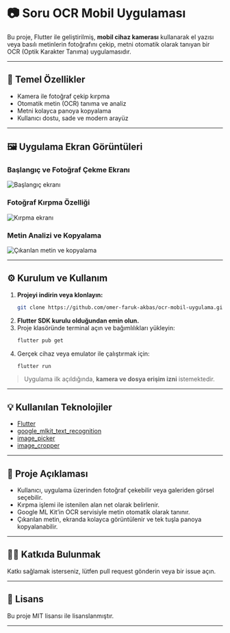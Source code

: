 # 📷 Soru OCR Mobil Uygulaması

Bu proje, Flutter ile geliştirilmiş, **mobil cihaz kamerası** kullanarak el yazısı veya basılı metinlerin fotoğrafını çekip, metni otomatik olarak tanıyan bir OCR (Optik Karakter Tanıma) uygulamasıdır.

---

## 🚀 Temel Özellikler

- Kamera ile fotoğraf çekip kırpma
- Otomatik metin (OCR) tanıma ve analiz
- Metni kolayca panoya kopyalama
- Kullanıcı dostu, sade ve modern arayüz

---

## 🖼️ Uygulama Ekran Görüntüleri

### Başlangıç ve Fotoğraf Çekme Ekranı

![Başlangıç ekranı](images/baslangic.jpg)

### Fotoğraf Kırpma Özelliği

![Kırpma ekranı](images/kirpma.jpg)

### Metin Analizi ve Kopyalama

![Çıkarılan metin ve kopyalama](images/kopyalama.jpg)

---

## ⚙️ Kurulum ve Kullanım

1. **Projeyi indirin veya klonlayın:**
    ```bash
    git clone https://github.com/omer-faruk-akbas/ocr-mobil-uygulama.git
    ```
2. **Flutter SDK kurulu olduğundan emin olun.**
3. Proje klasöründe terminal açın ve bağımlılıkları yükleyin:
    ```bash
    flutter pub get
    ```
4. Gerçek cihaz veya emulator ile çalıştırmak için:
    ```bash
    flutter run
    ```

> Uygulama ilk açıldığında, **kamera ve dosya erişim izni** istemektedir.

---

## 💡 Kullanılan Teknolojiler

- [Flutter](https://flutter.dev/)
- [google_mlkit_text_recognition](https://pub.dev/packages/google_mlkit_text_recognition)
- [image_picker](https://pub.dev/packages/image_picker)
- [image_cropper](https://pub.dev/packages/image_cropper)

---

## 📄 Proje Açıklaması

- Kullanıcı, uygulama üzerinden fotoğraf çekebilir veya galeriden görsel seçebilir.
- Kırpma işlemi ile istenilen alan net olarak belirlenir.
- Google ML Kit’in OCR servisiyle metin otomatik olarak tanınır.
- Çıkarılan metin, ekranda kolayca görüntülenir ve tek tuşla panoya kopyalanabilir.

---

## 👨‍💻 Katkıda Bulunmak

Katkı sağlamak isterseniz, lütfen pull request gönderin veya bir issue açın.

---

## 📝 Lisans

Bu proje MIT lisansı ile lisanslanmıştır.

---

